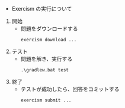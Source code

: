 *   Exercism の実行について

1.  開始
    -   問題をダウンロードする
        ```
        exercism download ...
        ```
1.  テスト
    -   問題を解き、実行する
        ```
        .\gradlew.bat test
        ```
1.  終了
    -   テストが成功したら、回答をコミットする
        ```
        exercism submit ...
        ```
